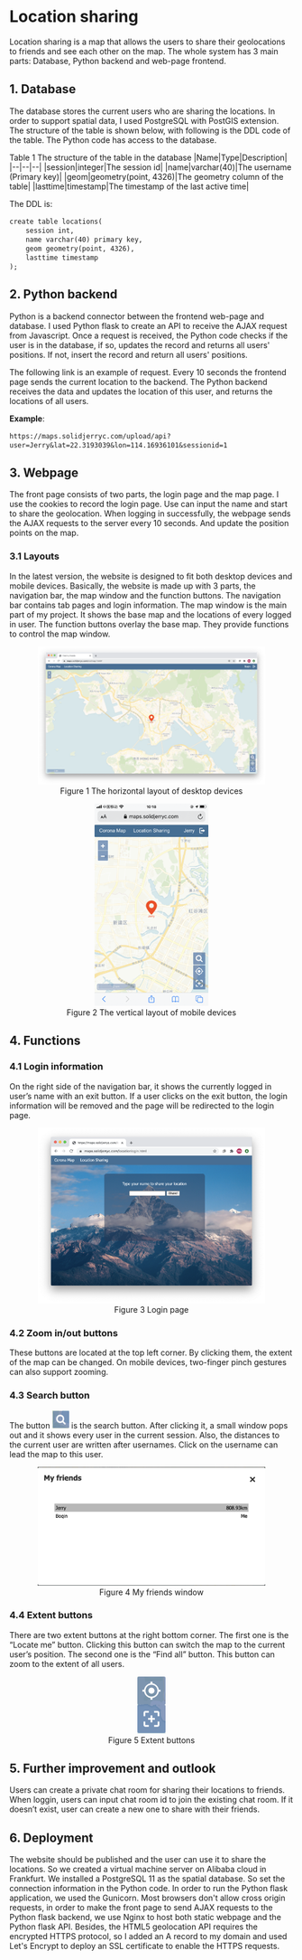 # Location sharing

Location sharing is a map that allows the users to share their geolocations to friends and see each other on the map. The whole system has 3 main parts: Database, Python backend and web-page frontend.

## 1. Database
The database stores the current users who are sharing the locations. In order to support spatial data, I used PostgreSQL with PostGIS extension. The structure of the table is shown below, with following is the DDL code of the table. The Python code has access to the database.

Table 1 The structure of the table in the database
|Name|Type|Description|
|--|--|--|
|session|integer|The session id|
|name|varchar(40)|The username (Primary key)|
|geom|geometry(point, 4326)|The geometry column of the table|
|lasttime|timestamp|The timestamp of the last active time|

The DDL is:

    create table locations(
        session int,
        name varchar(40) primary key,
        geom geometry(point, 4326),
        lasttime timestamp
    );

## 2. Python backend
Python is a backend connector between the frontend web-page and database. I used Python flask to create an API to receive the AJAX request from Javascript. Once a request is received, the Python code checks if the user is in the database, if so, updates the record and returns all users' positions. If not, insert the record and return all users' positions.

The following link is an example of request. Every 10 seconds the frontend page sends the current location to the backend. The Python backend receives the data and updates the location of this user, and returns the locations of all users.

**Example**: 

    https://maps.solidjerryc.com/upload/api?user=Jerry&lat=22.3193039&lon=114.16936101&sessionid=1

## 3. Webpage
The front page consists of two parts, the login page and the map page. I use the cookies to record the login page. Use can input the name and start to share the geolocation. When logging in successfully, the webpage sends the AJAX requests to the server every 10 seconds. And update the position points on the map.

### 3.1 Layouts
In the latest version, the website is designed to fit both desktop devices and mobile devices. Basically, the website is made up with 3 parts, the navigation bar, the map window and the function buttons. The navigation bar contains tab pages and login information. The map window is the main part of my project. It shows the base map and the locations of every logged in user. The function buttons overlay the base map. They provide functions to control the map window.

<p align="center"><img src="pic/2020-08-27-00-19-15.png" width="80%"></br>Figure 1 The horizontal layout of desktop devices</p>

<p align="center"><img src="pic/2020-08-27-00-22-41.png" width="40%"></br>Figure 2 The vertical layout of mobile devices</p>

## 4. Functions

### 4.1 Login information

On the right side of the navigation bar, it shows the currently logged in user’s name with an exit button. If a user clicks on the exit button, the login information will be removed and the page will be redirected to the login page.

<p align="center"><img src="pic/2020-08-27-00-23-33.png" width="80%"></br>Figure 3 Login page</p>

### 4.2 Zoom in/out buttons

These buttons are located at the top left corner. By clicking them, the extent of the map can be changed. On mobile devices, two-finger pinch gestures can also support zooming.

### 4.3 Search button

The button ![](pic/2020-08-27-00-24-11.png) is the search button. After clicking it, a small window pops out and it shows every user in the current session. Also, the distances to the current user are written after usernames. Click on the username can lead the map to this user.

<p align="center"><img src="pic/2020-08-27-00-24-56.png" width="80%"></br>Figure 4 My friends window</p>

### 4.4 Extent buttons

There are two extent buttons at the right bottom corner. The first one is the “Locate me” button. Clicking this button can switch the map to the current user’s position. The second one is the “Find all” button. This button can zoom to the extent of all users.

<p align="center"><img src="pic/2020-08-27-00-25-30.png" width="10%"></br>Figure 5 Extent buttons</p>


## 5. Further improvement and outlook

Users can create a private chat room for sharing their locations to friends. When loggin, users can input chat room id to join the existing chat room. If it doesn’t exist, user can create a new one to share with their friends.

## 6. Deployment

The website should be published and the user can use it to share the locations. So we created a virtual machine server on Alibaba cloud in Frankfurt. We installed a PostgreSQL 11 as the spatial database. So set the connection information in the Python code. In order to run the Python flask application, we used the Gunicorn. Most browsers don't allow cross origin requests, in order to make the front page to send AJAX requests to the Python flask backend, we use Nginx to host both static webpage and the Python flask API. Besides, the HTML5 geolocation API requires the encrypted HTTPS protocol, so I added an A record to my domain and used Let's Encrypt to deploy an SSL certificate to enable the HTTPS requests.




